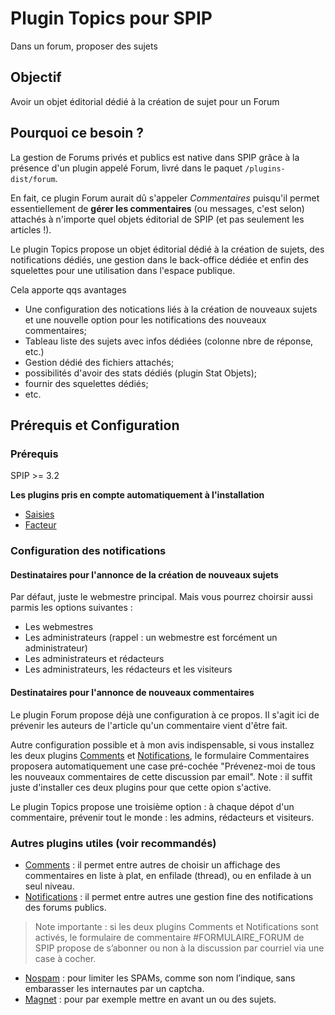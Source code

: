 # Plugin Topics pour SPIP
Dans un forum, proposer des sujets

## Objectif
Avoir un objet éditorial dédié à la création de sujet pour un Forum

## Pourquoi ce besoin ?
La gestion de Forums privés et publics est native dans SPIP grâce à la présence d'un plugin appelé Forum, livré dans le paquet `/plugins-dist/forum`.

En fait, ce plugin Forum aurait dû s'appeler *Commentaires* puisqu'il permet essentiellement de **gérer les commentaires** (ou messages, c'est selon) attachés à n'importe quel objets éditorial de SPIP (et pas seulement les articles !).

Le plugin Topics propose un objet éditorial dédié à la création de sujets, des notifications dédiés, une gestion dans le back-office dédiée et enfin des squelettes pour une utilisation dans l'espace publique.

Cela apporte qqs avantages
* Une configuration des notications liés à la création de nouveaux sujets et une nouvelle option pour les notifications des nouveaux commentaires;
* Tableau liste des sujets avec infos dédiées (colonne nbre de réponse, etc.)
* Gestion dédié des fichiers attachés;
* possibilités d'avoir des stats dédiés (plugin Stat Objets);
* fournir des squelettes dédiés;
* etc.

## Prérequis et Configuration

### Prérequis
SPIP >= 3.2

**Les plugins pris en compte automatiquement à l'installation**
* [Saisies]()
* [Facteur]()


### Configuration des notifications
#### Destinataires pour l'annonce de la création de nouveaux sujets
Par défaut, juste le webmestre principal.
Mais vous pourrez choirsir aussi parmis les options suivantes :

* Les webmestres
* Les administrateurs (rappel : un webmestre est forcément un administrateur)
* Les administrateurs et rédacteurs
* Les administrateurs, les rédacteurs et les visiteurs 

#### Destinataires pour l'annonce de nouveaux commentaires
Le plugin Forum propose déjà une configuration à ce propos. Il s'agit ici de prévenir les auteurs de l'article qu'un commentaire vient d'être fait.

Autre configuration possible et à mon avis indispensable, si vous installez les deux plugins [Comments](https://contrib.spip.net/Comment-3-pour-SPIP-3) et [Notifications](https://contrib.spip.net/Notifications), le formulaire Commentaires proposera automatiquement une case pré-cochée "Prévenez-moi de tous les nouveaux commentaires de cette discussion par email".
Note : il suffit juste d'installer ces deux plugins pour que cette opion s'active.

Le plugin Topics propose une troisième option : à chaque dépot d'un commentaire, prévenir tout le monde : les admins, rédacteurs et visiteurs. 

### Autres plugins utiles (voir recommandés)
* [Comments](https://contrib.spip.net/Comment-3-pour-SPIP-3) : il permet entre autres de choisir un affichage des commentaires en liste à plat, en enfilade (thread), ou en enfilade à un seul niveau.
* [Notifications](https://contrib.spip.net/Notifications) : il permet entre autres une gestion fine des notifications des forums publics.
> Note importante : si les deux plugins Comments et Notifications sont activés, le formulaire de commentaire #FORMULAIRE_FORUM de SPIP propose de s’abonner ou non à la discussion par courriel via une case à cocher.

* [Nospam](https://contrib.spip.net/NoSPAM) : pour limiter les SPAMs, comme son nom l’indique, sans embarasser les internautes par un captcha.
* [Magnet](https://contrib.spip.net/magnet) : pour par exemple mettre en avant un ou des sujets.
